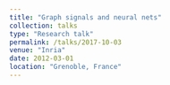 ```yaml
---
title: "Graph signals and neural nets"
collection: talks
type: "Research talk"
permalink: /talks/2017-10-03
venue: "Inria"
date: 2012-03-01
location: "Grenoble, France"
---
```

